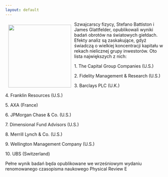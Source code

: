 ```yaml
---
layout: default
---
```

<p><img src="{{site.baseurl}}\articles\pictures\465.wallstreet.jpg" align="left" style="margin: 10px 10px" width="200"><!--9-->
Szwajcarscy fizycy, Stefano Battiston i James Glattfelder, opublikowali wyniki badań obrotów na światowych giełdach. Efekty analiz są zaskakujące, gdyż świadczą o wielkiej koncentracji kapitału w rekach nielicznej grupy inwestorów. Oto lista największych z nich:</p><p>1. The Capital Group Companies (U.S.)</p><p>
 2. Fidelity Management &amp; Research (U.S.)</p><p>
 3. Barclays PLC (U.K.)</p><p>
 4. Franklin Resources (U.S.)</p><p>
 5. AXA (France)</p><p>
 6. JPMorgan Chase &amp; Co. (U.S.)</p><p>
 7. Dimensional Fund Advisors (U.S.)</p><p>
 8. Merrill Lynch &amp; Co. (U.S.)</p><p>
 9. Wellington Management Company (U.S.)</p><p>
 10. UBS (Switzerland)</p><p>Pełne wynik badań będa opublikowane we wrześniowym wydaniu renomowanego czasopisma naukowego Physical Review E
 </p>